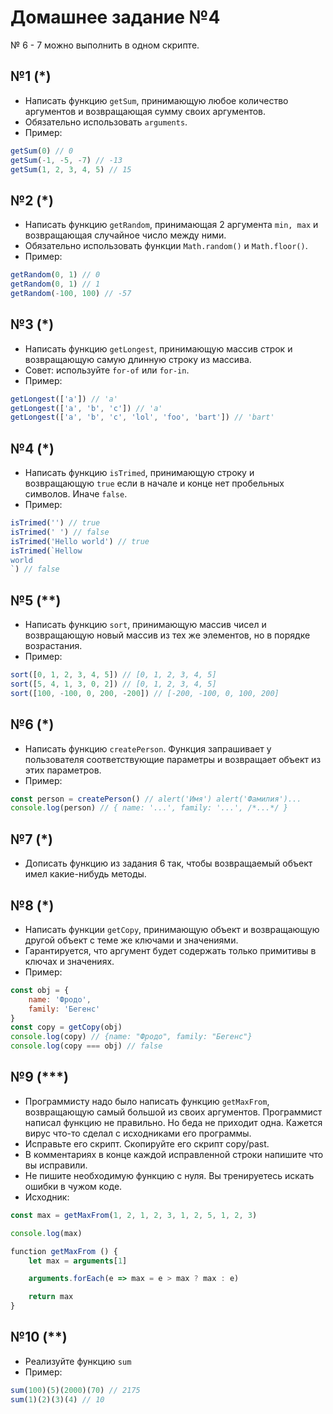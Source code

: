 # Домашнее задание №4

№ 6 - 7 можно выполнить в одном скрипте.

## №1 (*)

  - Написать функцию `getSum`, принимающую любое количество аргументов и возвращающая сумму своих аргументов.
  - Обязательно использовать `arguments`.
  - Пример:

```javascript
getSum(0) // 0
getSum(-1, -5, -7) // -13
getSum(1, 2, 3, 4, 5) // 15
```

## №2 (*)

  - Написать функцию `getRandom`, принимающая 2 аргумента `min, max` и возвращающая случайное число между ними.
  - Обязательно использовать функции `Math.random()` и `Math.floor()`.
  - Пример:

```javascript
getRandom(0, 1) // 0
getRandom(0, 1) // 1
getRandom(-100, 100) // -57
```

## №3 (*)

  - Написать функцию `getLongest`, принимающую массив строк и возвращающую самую длинную строку из массива.
  - Совет: используйте `for-of` или `for-in`.
  - Пример:

```javascript
getLongest(['a']) // 'a'
getLongest(['a', 'b', 'c']) // 'a'
getLongest(['a', 'b', 'c', 'lol', 'foo', 'bart']) // 'bart'
```

## №4 (*)

  - Написать функцию `isTrimed`, принимающую строку и возвращающую `true` если в начале и конце нет пробельных символов. Иначе `false`.
  - Пример:

```javascript
isTrimed('') // true
isTrimed(' ') // false
isTrimed('Hello world') // true
isTrimed(`Hellow
world
`) // false
```

## №5 (**)

  - Написать функцию `sort`, принимающую массив чисел и возвращающую новый массив из тех же элементов, но в порядке возрастания.
  - Пример:

```javascript
sort([0, 1, 2, 3, 4, 5]) // [0, 1, 2, 3, 4, 5]
sort([5, 4, 1, 3, 0, 2]) // [0, 1, 2, 3, 4, 5]
sort([100, -100, 0, 200, -200]) // [-200, -100, 0, 100, 200]
```

## №6 (*)

  - Написать функцию `createPerson`. Функция запрашивает у пользователя соответствующие параметры и возвращает объект из этих параметров.
  - Пример:

```javascript
const person = createPerson() // alert('Имя') alert('Фамилия')...
console.log(person) // { name: '...', family: '...', /*...*/ }
```

## №7 (*)

  - Дописать функцию из задания 6 так, чтобы возвращаемый объект имел какие-нибудь методы.

## №8 (*)

  - Написать функции `getCopy`, принимающую объект и возвращающую другой объект с теме же ключами и значениями.
  - Гарантируется, что аргумент будет содержать только примитивы в ключах и значениях.
  - Пример:

```javascript
const obj = {
    name: 'Фродо',
    family: 'Бегенс'
}
const copy = getCopy(obj)
console.log(copy) // {name: "Фродо", family: "Бегенс"}
console.log(copy === obj) // false
```

## №9 (***)

  - Программисту надо было написать функцию `getMaxFrom`, возвращающую самый большой из своих аргументов. Программист написал функцию не правильно. Но беда не приходит одна. Кажется вирус что-то сделал с исходниками его программы.
  - Исправьте его скрипт. Скопируйте его скрипт copy/past.
  - В комментариях в конце каждой исправленной строки напишите что вы исправили.
  - Не пишите необходимую функцию с нуля. Вы тренируетесь искать ошибки в чужом коде.
  - Исходник:

```javascript
const max = gеtMaxFrom(1, 2, 1, 2, 3, 1, 2, 5, 1, 2, 3)

console.log(maх)

functiоn getMаxFrom () {
	let max = arguments[1]

	arguments.forEach(e => max = е > max ? max : e)

	return mаx
}
```

## №10 (**)

  - Реализуйте функцию `sum`
  - Пример:

```javascript
sum(100)(5)(2000)(70) // 2175
sum(1)(2)(3)(4) // 10
```